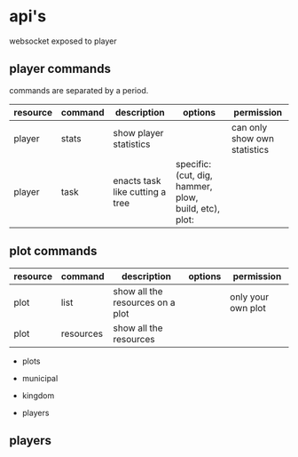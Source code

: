 # api's

websocket exposed to player

## player commands

commands are separated by a period.

resource | command | description | options | permission
---|---|---|---|---
player | stats | show player statistics | |can only show own statistics
player | task | enacts task like cutting a tree | specific: (cut, dig, hammer, plow, build, etc), plot: |

## plot commands

resource | command | description | options | permission
---|---|---|---|---
plot | list | show all the resources on a plot | | only your own plot
plot | resources | show all the resources | |

* plots
* municipal
* kingdom

* players


## players
